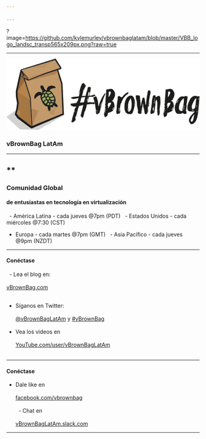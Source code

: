 ```yaml
---

---
```

?image=https://github.com/kylemurley/vbrownbaglatam/blob/master/VBB_logo_landsc_transp565x209px.png?raw=true

---
![Logo](https://github.com/kylemurley/vbrownbaglatam/blob/master/VBB_logo_landsc_transp565x209px.png?raw=true)
### vBrownBag LatAm

---
 **
---
### Comunidad Global 
#### de entusiastas en tecnología en virtualización

   - América Latina - cada jueves @7pm (PDT)
   - Estados Unidos - cada miércoles @7:30 (CST)
   - Europa  -  cada martes @7pm (GMT)
   - Asia Pacífico  - cada jueves @9pm (NZDT)
---
#### Conéctase 
   - Lea el blog en:<BR></BR> <a href="http://vbrownbag.com" target="_blank">vBrownBag.com</a> <BR></BR>
   - Síganos en Twitter:<BR></BR> <a href="https://Twitter.com/vBrownBagLatAm" target="_blank">@vBrownBagLatAm</a> y <a href="https://twitter.com/search?q=%23vBrownBag" target="_blank">#vBrownBag</a>  <BR></BR>
   - Vea los videos en <BR></BR><a href="https://Youtube.com/user/vBrownBagLatAm" target="_blank">YouTube.com/user/vBrownBagLatAm</a> <BR></BR>

---
#### Conéctase 
   - Dale like en <BR></BR><a href="http://facebook.com/vbrownbag" target="_blank">facebook.com/vbrownbag</a> <BR></BR>
   - Chat en <BR></BR><a href="https://vbrownbaglatam.slack.com/" target="_blank">vBrownBagLatAm.slack.com
---
